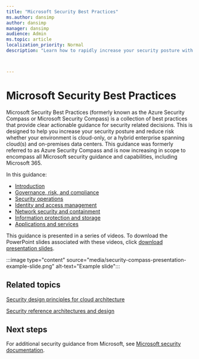 ```yaml
---
title: "Microsoft Security Best Practices"
ms.author: dansimp
author: dansimp
manager: dansimp
audience: Admin
ms.topic: article
localization_priority: Normal
description: "Learn how to rapidly increase your security posture with prescriptive Microsoft Security Best Practices."



---
```


# Microsoft Security Best Practices

Microsoft Security Best Practices (formerly known as the Azure Security Compass or Microsoft Security Compass) is a collection of best practices that provide clear actionable guidance for security related decisions. This is designed to help you increase your security posture and reduce risk whether your environment is cloud-only, or a hybrid enterprise spanning cloud(s) and on-premises data centers. This guidance was formerly referred to as Azure Security Compass and is now increasing in scope to encompass all Microsoft security guidance and capabilities, including Microsoft 365. 

In this guidance:

- [Introduction](microsoft-security-compass-introduction.md)
- [Governance, risk, and compliance](governance-risk-compliance-videos-and-decks.md)
- [Security operations](security-operations-videos-and-decks.md)
- [Identity and access management](identity-videos-and-decks.md)
- [Network security and containment](network-containment-videos-and-decks.md)
- [Information protection and storage](information-protection-and-storage-videos-and-decks.md)
- [Applications and services](applications-and-cloud-services-videos-and-decks.md)

This guidance is presented in a series of videos. To download the PowerPoint slides associated with these videos, click [download presentation slides](/microsoft-365/downloads/security-compass-presentation.pptx).

:::image type="content" source="media/security-compass-presentation-example-slide.png" alt-text="Example slide":::

## Related topics

[Security design principles for cloud architecture](/azure/architecture/framework/security/security-principles)

[Security reference architectures and design](https://gallery.technet.microsoft.com/Cybersecurity-Reference-883fb54c)

## Next steps

For additional security guidance from Microsoft, see [Microsoft security documentation](/security/).
